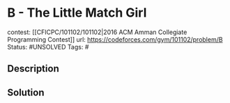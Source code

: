 # B - The Little Match Girl

contest: [[CFICPC/101102/101102|2016 ACM Amman Collegiate Programming Contest]]
url: https://codeforces.com/gym/101102/problem/B
Status: #UNSOLVED
Tags: #

## Description

## Solution


